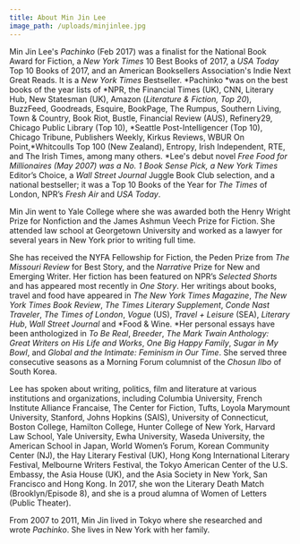 ```yaml
---
title: About Min Jin Lee
image_path: /uploads/minjinlee.jpg
---
```



Min Jin Lee's *Pachinko*&nbsp;(Feb 2017) was a finalist for the National Book Award for Fiction, a *New York Times* 10 Best Books of 2017, a *USA Today* Top 10 Books of 2017, and an American Booksellers Association's Indie Next Great Reads. It is a *New York Times* Bestseller.&nbsp;*Pachinko&nbsp;*was on the best books of the year lists of *NPR, the Financial Times (UK), CNN, Literary Hub, New Statesman (UK), Amazon (*Literature & Fiction, Top 20*), BuzzFeed, Goodreads, Esquire, BookPage, The Rumpus, Southern Living, Town & Country, Book Riot, Bustle, Financial Review (AUS), Refinery29, Chicago Public Library (Top 10), *Seattle Post-Intelligencer (Top 10), Chicago Tribune, Publishers Weekly, Kirkus Reviews, WBUR On Point,*Whitcoulls Top 100 (New Zealand), Entropy, Irish Independent, RTE, and The Irish Times, among many others.&nbsp;*Lee's debut novel&nbsp;*Free Food for Millionaires (May 2007) was a No. 1 Book Sense Pick, a New York Times* Editor’s Choice, a *Wall Street Journal* Juggle Book Club selection, and a national bestseller; it was a Top 10 Books of the Year for *The Times* of London, NPR’s *Fresh Air* and *USA Today*.

Min Jin went to Yale College where she was awarded both the Henry Wright Prize for Nonfiction and the James Ashmun Veech Prize for Fiction. She attended law school at Georgetown University and worked as a lawyer for several years in New York prior to writing full time.

She has received the NYFA Fellowship for Fiction, the Peden Prize from *The Missouri Review* for Best Story, and the *Narrative* Prize for New and Emerging Writer. Her fiction has been featured on NPR’s *Selected Shorts* and has appeared most recently in *One Story*. Her writings about books, travel and food have appeared in *The New York Times Magazine*, *The New York Times Book Review*, *The Times Literary Supplement*,&nbsp;*Conde Nast Traveler*, *The Times of London*, *Vogue* (US), *Travel + Leisure* (SEA), *Literary Hub*,&nbsp;*Wall Street Journal* and *Food & Wine.&nbsp;*Her personal essays have been anthologized in *To Be Real*, *Breeder*, *The Mark Twain Anthology: Great Writers on His Life and Works*, *One Big Happy Family*, *Sugar in My Bowl*, and *Global and the Intimate: Feminism in Our Time*. She served three consecutive seasons as a Morning Forum columnist of the *Chosun Ilbo* of South Korea.

Lee has spoken about writing, politics, film and literature at various institutions and organizations, including Columbia University, French Institute Alliance Francaise, The Center for Fiction, Tufts, Loyola Marymount University, Stanford, Johns Hopkins (SAIS), University of Connecticut, Boston College, Hamilton College, Hunter College of New York, Harvard Law School, Yale University, Ewha University, Waseda University, the American School in Japan, World Women’s Forum, Korean Community Center (NJ), the Hay Literary Festival (UK), Hong Kong International Literary Festival, Melbourne Writers Festival, the Tokyo American Center of the U.S. Embassy, the Asia House (UK), and the Asia Society in New York, San Francisco and Hong Kong. In 2017, she won the Literary Death Match (Brooklyn/Episode 8), and she is a proud alumna of Women of Letters (Public Theater).

From 2007 to 2011, Min Jin lived in Tokyo where she researched and wrote&nbsp;*Pachinko*. She lives in New York with her family.